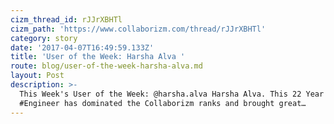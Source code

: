 ```yaml
---
cizm_thread_id: rJJrXBHTl
cizm_path: 'https://www.collaborizm.com/thread/rJJrXBHTl'
category: story
date: '2017-04-07T16:49:59.133Z'
title: 'User of the Week: Harsha Alva '
route: blog/user-of-the-week-harsha-alva.md
layout: Post
description: >-
  This Week's User of the Week: @harsha.alva Harsha Alva. This 22 Year Old
  #Engineer has dominated the Collaborizm ranks and brought great…
---
```

 
